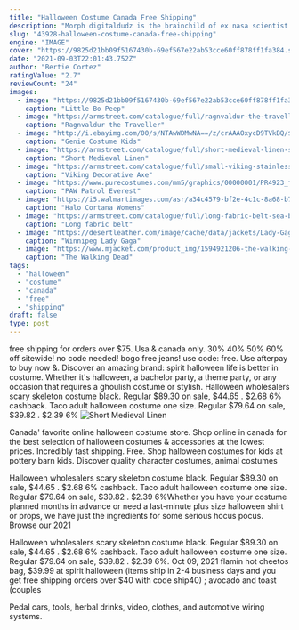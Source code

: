 ```yaml
---
title: "Halloween Costume Canada Free Shipping"
description: "Morph digitaldudz is the brainchild of ex nasa scientist mark rober who gained worldwide acclaim and youtube legend status for creating the first ipad halloween costume back in 2011. Since then"
slug: "43928-halloween-costume-canada-free-shipping"
engine: "IMAGE"
cover: "https://9825d21bb09f5167430b-69ef567e22ab53cce60ff878ff1fa384.ssl.cf2.rackcdn.com/product-original-199993-6610-1377650145-5416b6aeec30197efb1151243749b9ea.377650146_type_original_nid_199993_uid_6610_3"
date: "2021-09-03T22:01:43.752Z"
author: "Bertie Cortez"
ratingValue: "2.7"
reviewCount: "24"
images:
  - image: "https://9825d21bb09f5167430b-69ef567e22ab53cce60ff878ff1fa384.ssl.cf2.rackcdn.com/product-original-199993-6610-1377650145-5416b6aeec30197efb1151243749b9ea.377650146_type_original_nid_199993_uid_6610_3"
    caption: "Little Bo Peep"
  - image: "https://armstreet.com/catalogue/full/ragnvaldur-the-traveller-viking-hood-3.jpg"
    caption: "Ragnvaldur the Traveller"
  - image: "http://i.ebayimg.com/00/s/NTAwWDMwNA==/z/crAAAOxycD9TVkBQ/$_3.JPG?set_id=2"
    caption: "Genie Costume Kids"
  - image: "https://armstreet.com/catalogue/full/short-medieval-linen-shirt-for-women-9.jpg"
    caption: "Short Medieval Linen"
  - image: "https://armstreet.com/catalogue/full/small-viking-stainless-axe-3.jpg"
    caption: "Viking Decorative Axe"
  - image: "https://www.purecostumes.com/mm5/graphics/00000001/PR4923_full_1.jpg"
    caption: "PAW Patrol Everest"
  - image: "https://i5.walmartimages.com/asr/a34c4579-bf2e-4c1c-8a68-b7a8d1e2c497_1.0de7ee40d9450efc6fabfdcc95dc30f1.jpeg"
    caption: "Halo Cortana Womens"
  - image: "https://armstreet.com/catalogue/full/long-fabric-belt-sea-born-with-waves-5.jpg"
    caption: "Long fabric belt"
  - image: "https://desertleather.com/image/cache/data/jackets/Lady-Gaga-Reveals-Leather-Jacket/Lady_Gaga_Jacket-600x800.jpg"
    caption: "Winnipeg Lady Gaga"
  - image: "https://www.mjacket.com/product_img/1594921206-the-walking-dead-governor-black-leather-jacket.jpg"
    caption: "The Walking Dead"
tags:
  - "halloween"
  - "costume"
  - "canada"
  - "free"
  - "shipping"
draft: false
type: post
---
```


free shipping for orders over $75. Usa & canada only. 30% 40% 50% 60% off sitewide! no code needed! bogo free jeans! use code: free. Use afterpay to buy now &. Discover an amazing brand: spirit halloween life is better in costume. Whether it's halloween, a bachelor party, a theme party, or any occasion that requires a ghoulish costume or stylish. Halloween wholesalers scary skeleton costume black. Regular $89.30 on sale, $44.65 . $2.68  6% cashback. Taco adult halloween costume one size. Regular $79.64 on sale, $39.82 . $2.39  6%
![Short Medieval Linen](https://armstreet.com/catalogue/full/short-medieval-linen-shirt-for-women-9.jpg "Short Medieval Linen")

Canada&#39; favorite online halloween costume store. Shop online in canada for the best selection of halloween costumes &amp; accessories at the lowest prices. Incredibly fast shipping. Free. Shop halloween costumes for kids at pottery barn kids. Discover quality character costumes, animal costumes
<!--inArticleAds-->

<!--galleryOne-->

Halloween wholesalers scary skeleton costume black. Regular $89.30 on sale, $44.65 . $2.68  6% cashback. Taco adult halloween costume one size. Regular $79.64 on sale, $39.82 . $2.39  6%Whether you have your costume planned months in advance or need a last-minute plus size halloween shirt or props, we have just the ingredients for some serious hocus pocus. Browse our 2021
<!--inArticleAds-->

<!--galleryTwo-->

Halloween wholesalers scary skeleton costume black. Regular $89.30 on sale, $44.65 . $2.68  6% cashback. Taco adult halloween costume one size. Regular $79.64 on sale, $39.82 . $2.39  6%. Oct 09, 2021 flamin hot cheetos bag, $39.99 at spirit halloween (items ship in 2-4 business days and you get free shipping orders over $40 with code ship40) ; avocado and toast (couples
<!--galleryThree-->

Pedal cars, tools, herbal drinks, video, clothes, and automotive wiring systems.